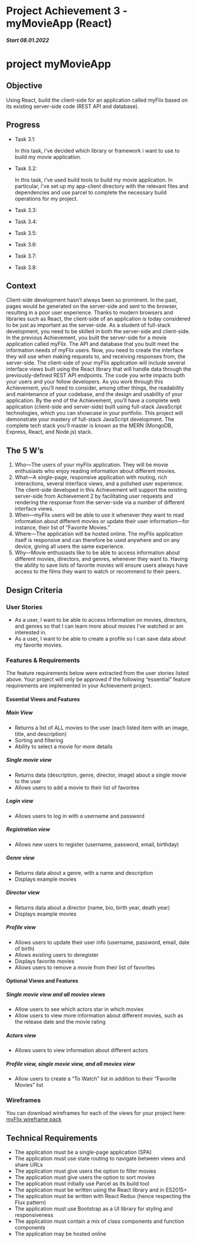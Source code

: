 <h1>Project Achievement 3 - myMovieApp (React)</h1>
<h5>Start 08.01.2022</h5>

<h1>project myMovieApp</h1>
<h2>Objective</h2>
<p>Using React, build the client-side for an application called myFlix based on its existing server-side code (REST API and database).</p>

<h2>Progress</h2>

<ul>
<li>Task 3.1:
<p>In this task, i've decided which library or framework i want to use to build my movie application.</p>
</li>
<li>Task 3.2:
<p>In this task, i've used build tools to build my movie application. In particular, i've set up my app-client directory with the relevant files and dependencies and use parcel to complete the necessary build operations for my project.</p>
</li><li>Task 3.3:
<p></p>
</li><li>Task 3.4:
<p></p>
</li><li>Task 3.5:
<p></p>
</li><li>Task 3.6:
<p></p>
</li>
<li>Task 3.7:
<p></p>
</li><li>Task 3.8:
<p></p>
</li>
</ul>

<h2>Context</h2>
<p>Client-side development hasn’t always been so prominent. In the past, pages would be generated on the server-side and sent to the browser, resulting in a poor user experience. Thanks to modern browsers and libraries such as React, the client-side of an application is today considered to be just as important as the server-side. As a student of full-stack development, you need to be skilled in both the server-side and client-side.
In the previous Achievement, you built the server-side for a movie application called myFlix. The API and database that you built meet the information needs of myFlix users. Now, you need to create the interface they will use when making requests to, and receiving responses from, the server-side. The client-side of your myFlix application will include several interface views built using the React library that will handle data through the previously-defined REST API endpoints.
The code you write impacts both your users and your fellow developers. As you work through this Achievement, you’ll need to consider, among other things, the readability and maintenance of your codebase, and the design and usability of your application.
By the end of the Achievement, you’ll have a complete web application (client-side and server-side) built using full-stack JavaScript technologies, which you can showcase in your portfolio. This project will demonstrate your mastery of full-stack JavaScript development. The complete tech stack you’ll master is known as the MERN (MongoDB, Express, React, and Node.js) stack.</p>

<h2>The 5 W’s</h2>
<ol>
<li>Who—The users of your myFlix application. They will be movie enthusiasts who enjoy reading information about different movies.</li>
<li>What—A single-page, responsive application with routing, rich interactions, several interface views, and a polished user experience. The client-side developed in this Achievement will support the existing server-side from Achievement 2 by facilitating user requests and rendering the response from the server-side via a number of different interface views.</li>
<li>When—myFlix users will be able to use it whenever they want to read information about different movies or update their user information​—​for instance, their list of “Favorite Movies.”</li>
<li>Where—The application will be hosted online. The myFlix application itself is responsive and can therefore be used anywhere and on any device, giving all users the same experience.</li>
<li>Why—Movie enthusiasts like to be able to access information about different movies, directors, and genres, whenever they want to. Having the ability to save lists of favorite movies will ensure users always have access to the films they want to watch or recommend to their peers.</li>
</ol>

<h2>Design Criteria</h2>
<h3>User Stories</h3>
<ul>
<li>As a user, I want to be able to access information on movies, directors, and genres so that I can learn more about movies I’ve watched or am interested in.</li>
<li>As a user, I want to be able to create a profile so I can save data about my favorite movies.</li>
</ul>

<h3>Features & Requirements</h3>
<p>The feature requirements below were extracted from the user stories listed above. ​Your project will only be approved if the following “essential” feature requirements are implemented in your Achievement project​.
</p>
<h4>Essential Views and Features</h4>

<h5>Main View</h5>
<ul>
<li>Returns a list of ALL movies to the user (each listed item with an image, title, and
description)
</li>
<li>Sorting and filtering</li>
<li>Ability to select a movie for more details</li>
</ul>

<h5>Single movie view</h5>
<ul>
<li>Returns data (description, genre, director, image) about a single movie to the user</li>
<li>Allows users to add a movie to their list of favorites</li>
</ul>

<h5>Login view</h5>
<ul>
<li>Allows users to log in with a username and password
</li>
</ul>

<h5>Registration view</h5>
<ul>
<li>Allows new users to register (username, password, email, birthday)</li>
</ul>

<h5>Genre view</h5>
<ul>
<li>Returns data about a genre, with a name and description</li>
<li>Displays example movies</li>
</ul>

<h5>Director view</h5>
<ul>
<li>Returns data about a director (name, bio, birth year, death year)</li>
<li>Displays example movies</li>
</ul>

<h5>Profile view</h5>
<ul>
<li>Allows users to update their user info (username, password, email, date of birth)</li>
<li>Allows existing users to deregister</li>
<li>Displays favorite movies</li>
<li>Allows users to remove a movie from their list of favorites</li>
</ul>

<h4>Optional Views and Features</h4>
<h5>Single movie view and all movies views</h5>
<ul>
<li>Allow users to see which actors star in which movies</li>
<li>Allow users to view more information about different movies, such as the release date
and the movie rating</li>
</ul>

<h5>Actors view</h5>
<ul>
<li>Allows users to view information about different actors</li>
</ul>
<h5>Profile view, single movie view, and all movies view</h5>
<ul>
<li>Allow users to create a “To Watch” list in addition to their “Favorite Movies” list
</li>
</ul>

<h3>Wireframes</h3>
<p>You can download wireframes for each of the views for your project here: <a href="https://images.careerfoundry.com/public/courses/fullstack-immersion/A3/A3_myflix_wireframes.zip">​myFlix wireframe pack</a></p>

<h2>Technical Requirements</h2>

<ul>
<li>The application must be a single-page application (SPA)</li>
<li>The application must use state routing to navigate between views and share URLs</li>
<li>The application must give users the option to filter movies</li>
<li>The application must give users the option to sort movies</li>
<li>The application must initially use Parcel as its build tool</li>
<li>The application must be written using the React library and in ES2015+</li>
<li>The application must be written with React Redux (hence respecting the Flux pattern)</li>
<li>The application must use Bootstrap as a UI library for styling and responsiveness</li>
<li>The application must contain a mix of class components and function components</li>
<li>The application may be hosted online</li>
</ul>
